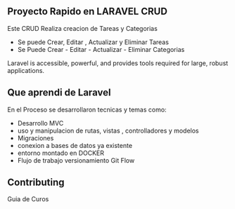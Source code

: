 

## Proyecto Rapido en LARAVEL CRUD 

Este CRUD Realiza creacion de Tareas y Categorias
- Se puede Crear, Editar , Actualizar y Eliminar Tareas
- Se Puede Crear - Editar - Actualizar - Eliminar Categorias




Laravel is accessible, powerful, and provides tools required for large, robust applications.

## Que aprendi de Laravel

En el Proceso se desarrollaron tecnicas y temas como:

- Desarrollo MVC
- uso y manipulacion de rutas, vistas , controlladores  y modelos
- Migraciones
- conexion a bases de datos ya existente
- entorno montado en DOCKER
- Flujo de trabajo versionamiento Git Flow



## Contributing

Guia de Curos 